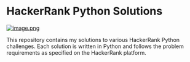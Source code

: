 # HackerRank Python Solutions
[![image.png](https://i.postimg.cc/DzWYQxvz/image.png)](https://postimg.cc/WDvnT6JR)

This repository contains my solutions to various HackerRank Python challenges. Each solution is written in Python and follows the problem requirements as specified on the HackerRank platform.
